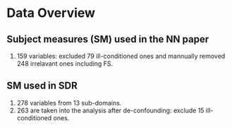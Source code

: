 # Data Overview

## Subject measures (SM) used in the NN paper
1. 159 variables: excluded 79 ill-conditioned ones and mannually removed 248 irrelavant ones including FS.

## SM used in SDR
1. 278 variables from 13 sub-domains.
2. 263 are taken into the analysis after de-confounding: exclude 15 ill-conditioned ones.
